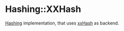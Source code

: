 # Hashing::XXHash

[Hashing](../../README.md) implementation, that uses [xxHash](https://github.com/Cyan4973/xxHash) as backend.
